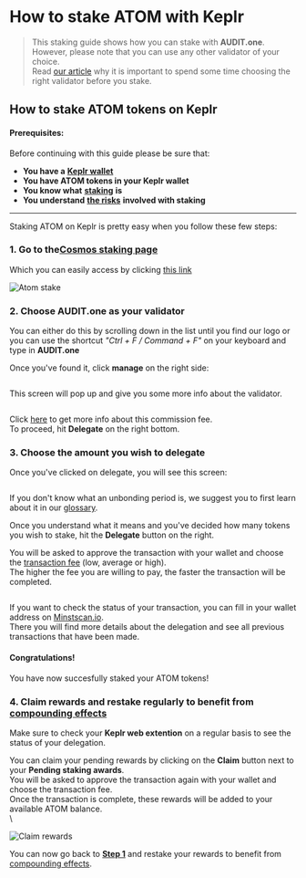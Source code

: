 # How to stake ATOM with Keplr

> This staking guide shows how you can stake with **AUDIT.one**.\
> However, please note that you can use any other validator of your choice.\
> Read [our article](../../markdowns/importance\_of\_choosing\_the\_right\_validator.md) why it is important to spend some time choosing the right validator before you stake.

## How to stake ATOM tokens on Keplr

#### Prerequisites:

Before continuing with this guide please be sure that:

* **You have a** [**Keplr wallet**](../../crypto-wallets/how\_to\_create\_a\_keplr\_wallet.md)
* **You have ATOM tokens in your Keplr wallet**
* **You know what** [**staking**](../../markdowns/what\_is\_staking.md) **is**
* **You understand** [**the risks**](../../markdowns/risks\_of\_staking.md) **involved with staking**

***

Staking ATOM on Keplr is pretty easy when you follow these few steps:

### **1. Go to the**[**Cosmos staking page**](https://wallet.keplr.app/#/cosmoshub/stake)

Which you can easily access by clicking [this link](https://wallet.keplr.app/#/cosmoshub/stake)

![Atom stake](https://user-images.githubusercontent.com/95366163/148550933-00ca0531-275b-45d9-b26c-08118f748b8e.png)

### **2. Choose AUDIT.one as your validator**

You can either do this by scrolling down in the list until you find our logo or you can use the shortcut _"Ctrl + F / Command + F"_ on your keyboard and type in **AUDIT.one**

Once you've found it, click **manage** on the right side:

&#x20;

<figure><img src="https://user-images.githubusercontent.com/95366163/148550983-bbdac063-7e37-4e66-a716-c259fcedb4c1.png" alt=""><figcaption></figcaption></figure>

This screen will pop up and give you some more info about the validator.

<figure><img src="https://user-images.githubusercontent.com/95366163/148533039-a00b4cf5-e902-4923-83bf-d87cd8f8ea27.png" alt=""><figcaption></figcaption></figure>

Click [here](../../markdowns/validator\_fee.md) to get more info about this commission fee.\
To proceed, hit **Delegate** on the right bottom.

### **3. Choose the amount you wish to delegate**

Once you've clicked on delegate, you will see this screen:

<figure><img src="https://user-images.githubusercontent.com/95366163/148552925-64d2c5dd-8b46-4edc-9ba6-1d3ad11271a2.png" alt=""><figcaption></figcaption></figure>

If you don't know what an unbonding period is, we suggest you to first learn about it in our [glossary](../../markdowns/unbonding\_period.md).

Once you understand what it means and you've decided how many tokens you wish to stake, hit the **Delegate** button on the right.

You will be asked to approve the transaction with your wallet and choose the [transaction fee](../../markdowns/transaction\_fees.md) (low, average or high).\
The higher the fee you are willing to pay, the faster the transaction will be completed.

<figure><img src="https://user-images.githubusercontent.com/95366163/148551655-96a6534e-e067-4b85-ac84-feb32776d6ff.png" alt=""><figcaption></figcaption></figure>

If you want to check the status of your transaction, you can fill in your wallet address on [Minstscan.io](https://www.mintscan.io/cosmos).\
There you will find more details about the delegation and see all previous transactions that have been made.

#### **Congratulations!**

You have now succesfully staked your ATOM tokens!

### **4. Claim rewards and restake regularly to benefit from** [**compounding effects**](../../markdowns/compounding\_interest.md)

Make sure to check your **Keplr web extention** on a regular basis to see the status of your delegation.

You can claim your pending rewards by clicking on the **Claim** button next to your **Pending staking awards**.\
You will be asked to approve the transaction again with your wallet and choose the transaction fee.\
Once the transaction is complete, these rewards will be added to your available ATOM balance.\
\


![Claim rewards](https://user-images.githubusercontent.com/95366163/148552494-0e195005-9f28-40f4-b2e4-d5dafb689518.png)

You can now go back to [**Step 1**](how\_to\_stake\_atom\_with\_keplr.md#step1) and restake your rewards to benefit from [compounding effects](../../markdowns/compounding\_interest.md).
